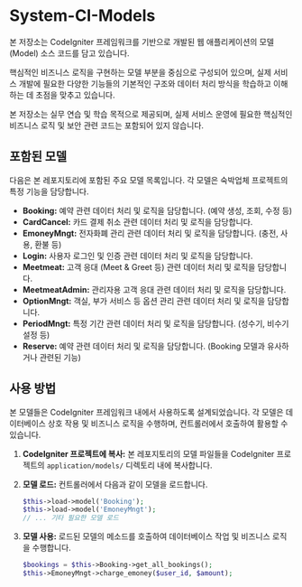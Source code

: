 # System-CI-Models
본 저장소는 CodeIgniter 프레임워크를 기반으로 개발된 웹 애플리케이션의 모델(Model) 소스 코드를 담고 있습니다.

핵심적인 비즈니스 로직을 구현하는 모델 부분을 중심으로 구성되어 있으며, 실제 서비스 개발에 필요한 다양한 기능들의 기본적인 구조와 데이터 처리 방식을 학습하고 이해하는 데 초점을 맞추고 있습니다.

본 저장소는 실무 연습 및 학습 목적으로 제공되며, 실제 서비스 운영에 필요한 핵심적인 비즈니스 로직 및 보안 관련 코드는 포함되어 있지 않습니다.

## 포함된 모델

다음은 본 레포지토리에 포함된 주요 모델 목록입니다. 각 모델은 숙박업체 프로젝트의 특정 기능을 담당합니다.

* **Booking:** 예약 관련 데이터 처리 및 로직을 담당합니다. (예약 생성, 조회, 수정 등)
* **CardCancel:** 카드 결제 취소 관련 데이터 처리 및 로직을 담당합니다.
* **EmoneyMngt:** 전자화폐 관리 관련 데이터 처리 및 로직을 담당합니다. (충전, 사용, 환불 등)
* **Login:** 사용자 로그인 및 인증 관련 데이터 처리 및 로직을 담당합니다.
* **Meetmeat:** 고객 응대 (Meet & Greet 등) 관련 데이터 처리 및 로직을 담당합니다.
* **MeetmeatAdmin:** 관리자용 고객 응대 관련 데이터 처리 및 로직을 담당합니다.
* **OptionMngt:** 객실, 부가 서비스 등 옵션 관리 관련 데이터 처리 및 로직을 담당합니다.
* **PeriodMngt:** 특정 기간 관련 데이터 처리 및 로직을 담당합니다. (성수기, 비수기 설정 등)
* **Reserve:** 예약 관련 데이터 처리 및 로직을 담당합니다. (Booking 모델과 유사하거나 관련된 기능)

## 사용 방법

본 모델들은 CodeIgniter 프레임워크 내에서 사용하도록 설계되었습니다. 각 모델은 데이터베이스 상호 작용 및 비즈니스 로직을 수행하며, 컨트롤러에서 호출하여 활용할 수 있습니다.

1.  **CodeIgniter 프로젝트에 복사:** 본 레포지토리의 모델 파일들을 CodeIgniter 프로젝트의 `application/models/` 디렉토리 내에 복사합니다.
2.  **모델 로드:** 컨트롤러에서 다음과 같이 모델을 로드합니다.

    ```php
    $this->load->model('Booking');
    $this->load->model('EmoneyMngt');
    // ... 기타 필요한 모델 로드
    ```
3.  **모델 사용:** 로드된 모델의 메소드를 호출하여 데이터베이스 작업 및 비즈니스 로직을 수행합니다.

    ```php
    $bookings = $this->Booking->get_all_bookings();
    $this->EmoneyMngt->charge_emoney($user_id, $amount);
    ```
